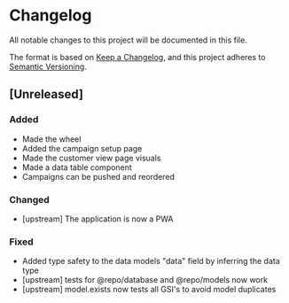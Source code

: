 
# Changelog

All notable changes to this project will be documented in this file.

The format is based on [Keep a Changelog](https://keepachangelog.com/en/1.0.0/),
and this project adheres to [Semantic Versioning](https://semver.org/spec/v2.0.0.html).

## [Unreleased] 
### Added
- Made the wheel
- Added the campaign setup page
- Made the customer view page visuals
- Made a data table component
- Campaigns can be pushed and reordered
### Changed
- [upstream] The application is now a PWA
### Fixed
- Added type safety to the data models "data" field by inferring the data type
- [upstream] tests for @repo/database and @repo/models now work
- [upstream] model.exists now tests all GSI's to avoid model duplicates

